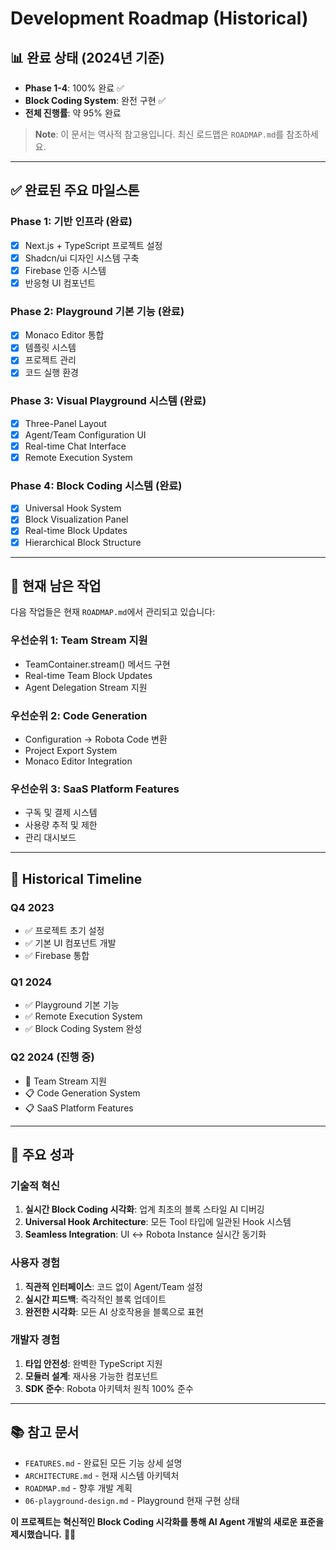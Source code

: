 # Development Roadmap (Historical)

## 📊 **완료 상태 (2024년 기준)**
- **Phase 1-4**: 100% 완료 ✅
- **Block Coding System**: 완전 구현 ✅
- **전체 진행률**: 약 95% 완료

> **Note**: 이 문서는 역사적 참고용입니다. 최신 로드맵은 `ROADMAP.md`를 참조하세요.

---

## ✅ **완료된 주요 마일스톤**

### **Phase 1: 기반 인프라 (완료)**
- [x] Next.js + TypeScript 프로젝트 설정
- [x] Shadcn/ui 디자인 시스템 구축
- [x] Firebase 인증 시스템
- [x] 반응형 UI 컴포넌트

### **Phase 2: Playground 기본 기능 (완료)**
- [x] Monaco Editor 통합
- [x] 템플릿 시스템
- [x] 프로젝트 관리
- [x] 코드 실행 환경

### **Phase 3: Visual Playground 시스템 (완료)**
- [x] Three-Panel Layout
- [x] Agent/Team Configuration UI
- [x] Real-time Chat Interface
- [x] Remote Execution System

### **Phase 4: Block Coding 시스템 (완료)**
- [x] Universal Hook System
- [x] Block Visualization Panel
- [x] Real-time Block Updates
- [x] Hierarchical Block Structure

---

## 🎯 **현재 남은 작업**

다음 작업들은 현재 `ROADMAP.md`에서 관리되고 있습니다:

### **우선순위 1: Team Stream 지원**
- TeamContainer.stream() 메서드 구현
- Real-time Team Block Updates
- Agent Delegation Stream 지원

### **우선순위 2: Code Generation**
- Configuration → Robota Code 변환
- Project Export System
- Monaco Editor Integration

### **우선순위 3: SaaS Platform Features**
- 구독 및 결제 시스템
- 사용량 추적 및 제한
- 관리 대시보드

---

## 📅 **Historical Timeline**

### **Q4 2023**
- ✅ 프로젝트 초기 설정
- ✅ 기본 UI 컴포넌트 개발
- ✅ Firebase 통합

### **Q1 2024**
- ✅ Playground 기본 기능
- ✅ Remote Execution System
- ✅ Block Coding System 완성

### **Q2 2024 (진행 중)**
- 🔄 Team Stream 지원
- 📋 Code Generation System
- 📋 SaaS Platform Features

---

## 🎉 **주요 성과**

### **기술적 혁신**
1. **실시간 Block Coding 시각화**: 업계 최초의 블록 스타일 AI 디버깅
2. **Universal Hook Architecture**: 모든 Tool 타입에 일관된 Hook 시스템
3. **Seamless Integration**: UI ↔ Robota Instance 실시간 동기화

### **사용자 경험**
1. **직관적 인터페이스**: 코드 없이 Agent/Team 설정
2. **실시간 피드백**: 즉각적인 블록 업데이트
3. **완전한 시각화**: 모든 AI 상호작용을 블록으로 표현

### **개발자 경험**
1. **타입 안전성**: 완벽한 TypeScript 지원
2. **모듈러 설계**: 재사용 가능한 컴포넌트
3. **SDK 준수**: Robota 아키텍처 원칙 100% 준수

---

## 📚 **참고 문서**

- `FEATURES.md` - 완료된 모든 기능 상세 설명
- `ARCHITECTURE.md` - 현재 시스템 아키텍처
- `ROADMAP.md` - 향후 개발 계획
- `06-playground-design.md` - Playground 현재 구현 상태

**이 프로젝트는 혁신적인 Block Coding 시각화를 통해 AI Agent 개발의 새로운 표준을 제시했습니다.** 🚀✨ 